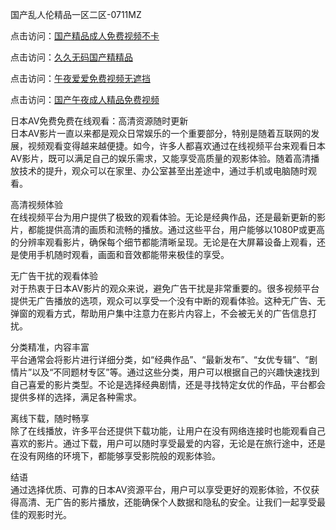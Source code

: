 国产乱人伦精品一区二区-0711MZ  

点击访问：<a href="https://heiliaoow5kzm.pages.dev">国产精品成人免费视频不卡</a>  

点击访问：<a href="https://heiliaoxwd5i8.pages.dev">久久无码国产精精品</a>  

点击访问：<a href="https://heiliaoxqkkct.pages.dev">午夜爱爱免费视频无遮挡</a>  

点击访问：<a href="https://heiliao2dmwwy.pages.dev">国产午夜成人精品免费视频</a>  

日本AV免费免费在线观看：高清资源随时更新  
日本AV影片一直以来都是观众日常娱乐的一个重要部分，特别是随着互联网的发展，视频观看变得越来越便捷。如今，许多人都喜欢通过在线视频平台来观看日本AV影片，既可以满足自己的娱乐需求，又能享受高质量的观影体验。随着高清播放技术的提升，观众可以在家里、办公室甚至出差途中，通过手机或电脑随时观看。  

高清视频体验  
在线视频平台为用户提供了极致的观看体验。无论是经典作品，还是最新更新的影片，都能提供高清的画质和流畅的播放。通过这些平台，用户能够以1080P或更高的分辨率观看影片，确保每个细节都能清晰呈现。无论是在大屏幕设备上观看，还是使用手机随时观看，画面和音效都能带来极佳的享受。  

无广告干扰的观看体验  
对于热衷于日本AV影片的观众来说，避免广告干扰是非常重要的。很多视频平台提供无广告播放的选项，观众可以享受一个没有中断的观看体验。这种无广告、无弹窗的观看方式，帮助用户集中注意力在影片内容上，不会被无关的广告信息打扰。  

分类精准，内容丰富  
平台通常会将影片进行详细分类，如“经典作品”、“最新发布”、“女优专辑”、“剧情片”以及“不同题材专区”等。通过这些分类，用户可以根据自己的兴趣快速找到自己喜爱的影片类型。不论是选择经典剧情，还是寻找特定女优的作品，平台都会提供多样的选择，满足各种需求。  

离线下载，随时畅享  
除了在线播放，许多平台还提供下载功能，让用户在没有网络连接时也能观看自己喜欢的影片。通过下载，用户可以随时享受最爱的内容，无论是在旅行途中，还是在没有网络的环境下，都能够享受影院般的观影体验。  


结语  
通过选择优质、可靠的日本AV资源平台，用户可以享受更好的观影体验，不仅获得高清、无广告的影片播放，还能确保个人数据和隐私的安全。让我们一起享受最佳的观影时光。  

<span style="display:none;">[Canonical link](https://github.com/ron676577/javrb10 )</span>
